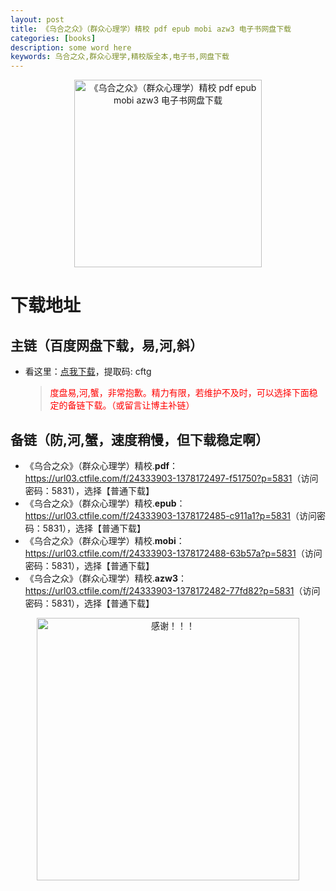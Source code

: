 ```yaml
---
layout: post
title: 《乌合之众》（群众心理学）精校 pdf epub mobi azw3 电子书网盘下载
categories: [books]
description: some word here
keywords: 乌合之众,群众心理学,精校版全本,电子书,网盘下载
---
```


<div align="center"><img src="https://qweree.cn/wp-content/uploads/2024/10/wu-he-zhi-zhong-tuya.jpg" alt=" 《乌合之众》（群众心理学）精校 pdf epub mobi azw3 电子书网盘下载" width="300px" height="auto"></div>

# 下载地址

## 主链（百度网盘下载，易,河,斜）

- 看这里：[点我下载](https://pan.baidu.com/s/1iMXUbSbtZQZjDcqDmnWUyw?pwd=cftg)，提取码: cftg

  > <p style="color:red" >度盘易,河,蟹，非常抱歉。精力有限，若维护不及时，可以选择下面稳定的备链下载。（或留言让博主补链）</p>

## 备链（防,河,蟹，速度稍慢，但下载稳定啊）

- 《乌合之众》（群众心理学）精校.**pdf**：<https://url03.ctfile.com/f/24333903-1378172497-f51750?p=5831>（访问密码：5831），选择【普通下载】
- 《乌合之众》（群众心理学）精校.**epub**：<https://url03.ctfile.com/f/24333903-1378172485-c911a1?p=5831>（访问密码：5831），选择【普通下载】
- 《乌合之众》（群众心理学）精校.**mobi**：<https://url03.ctfile.com/f/24333903-1378172488-63b57a?p=5831>（访问密码：5831），选择【普通下载】
- 《乌合之众》（群众心理学）精校.**azw3**：<https://url03.ctfile.com/f/24333903-1378172482-77fd82?p=5831>（访问密码：5831），选择【普通下载】

<div align="center"><img src="https://pic.imgdb.cn/item/661246bf68eb935713c7f81c.gif" alt="感谢！！！" width="420px" height="auto"/></div>
